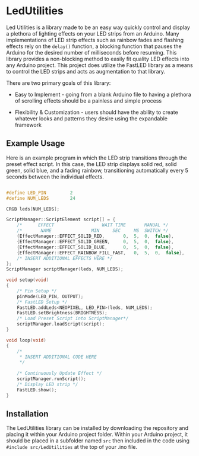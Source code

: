 # LedUtilities

Led Utilities is a library made to be an easy way quickly control and display a 
plethora of lighting effects on your LED strips from an Arduino. Many implementations 
of LED strip effects such as rainbow fades and flashing effects rely on the `delay()` 
function, a blocking function that pauses the Arduino for the desired number of 
milliseconds before resuming. This library provides a non-blocking method to easily 
fit quality LED effects into any Arduino project. This project does utilize the 
FastLED library as a means to control the LED strips and acts as augmentation to 
that library.

There are two primary goals of this library:

- Easy to Implement - going from a blank Arduino file to having a plethora of 
  scrolling effects should be a painless and simple process

- Flexibility & Customization - users should have the ability to create whatever 
  looks and patterns they desire using the expandable framework

## Example Usage

Here is an example program in which the LED strip transitions through the preset 
effect script. In this case, the LED strip displays solid red, solid green, solid
blue, and a fading rainbow, transitioning automatically every 5 seconds between 
the individual effects.

```C++

#define LED_PIN         2
#define NUM_LEDS        24

CRGB leds[NUM_LEDS];

ScriptManager::ScriptElement script[] = {
    /*		EFFECT		   		    WAIT TIME		MANUAL */
    /*		 NAME				MIN 	SEC 	MS	SWITCH */		
    {EffectManager::EFFECT_SOLID_RED, 		0, 	5, 	0,	false},
    {EffectManager::EFFECT_SOLID_GREEN,		0, 	5, 	0,	false},
    {EffectManager::EFFECT_SOLID_BLUE,		0, 	5, 	0,	false},
    {EffectManager::EFFECT_RAINBOW_FILL_FAST,	0, 	5,	0,	false},
    /* INSERT ADDITIONAL EFFECTS HERE */
};
ScriptManager scriptManager(leds, NUM_LEDS);

void setup(void)
{
    /* Pin Setup */
    pinMode(LED_PIN, OUTPUT);
    /* FastLED Setup */
    FastLED.addLeds<NEOPIXEL, LED_PIN>(leds, NUM_LEDS);
    FastLED.setBrightness(BRIGHTNESS);
    /* Load Preset Script into ScriptManager*/
    scriptManager.loadScript(script);
}

void loop(void)
{
    /*
     * INSERT ADDITIONAL CODE HERE
     */
	 
    /* Continuously Update Effect */
    scriptManager.runScript();
    /* Display LED strip */
    FastLED.show();
}

```

## Installation

The LedUtilities library can be installed by downloading the repository and placing it within your Arduino project folder. Within your Arduino project, it should be placed in a subfolder named `src` then included in the code using `#include src/LedUtilities` at the top of your .ino file.
